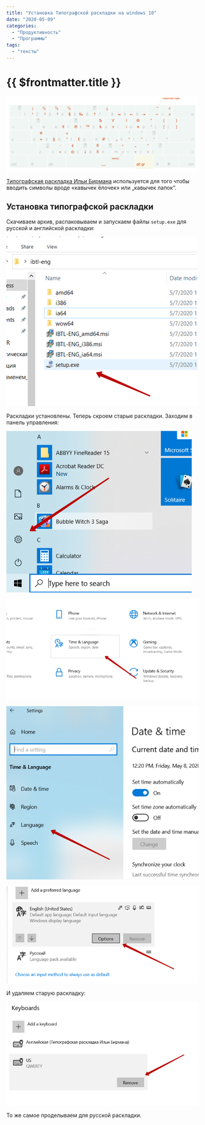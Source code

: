 ```yaml
---
title: "Установка Типографской раскладки на windows 10"
date: "2020-05-09"
categories: 
  - "Продуктивность"
  - "Программы"
tags: 
  - "тексты"
---
```


# {{ $frontmatter.title }}

![Типографская раскладка](images/layout_01.png)

[Типографская раскладка Ильи Бирмана](https://ilyabirman.ru/projects/typography-layout/) используется для того чтобы вводить символы вроде «кавычек ёлочек» или „кавычек лапок“.

## Установка типографской раскладки

Скачиваем архив, распаковываем и запускаем файлы `setup.exe` для русской и английской раскладки:

![Запуск файла setup.exe](images/layout_02.png)

Раскладки установлены. Теперь скроем старые раскладки. Заходим в панель управления:

![Запуск панели управления](images/layout_03.png)

![Настройки времени языка](images/layout_04.png)

![Настройки языка](images/layout_05.png)

![Переход в настройки английского языка](images/layout_06.png)

И удаляем старую раскладку:

![Удаление лишней раскладки](images/layout_07.png)

То же самое проделываем для русской раскладки.
